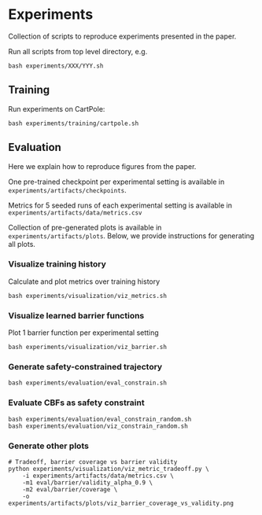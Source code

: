 # Experiments

Collection of scripts to reproduce experiments presented in the paper. 

Run all scripts from top level directory, e.g.
```
bash experiments/XXX/YYY.sh
```

## Training

Run experiments on CartPole:
```
bash experiments/training/cartpole.sh
```

## Evaluation

Here we explain how to reproduce figures from the paper. 

One pre-trained checkpoint per experimental setting is available in `experiments/artifacts/checkpoints`. 

Metrics for 5 seeded runs of each experimental setting is available in `experiments/artifacts/data/metrics.csv`

Collection of pre-generated plots is available in `experiments/artifacts/plots`. Below, we provide instructions for generating all plots. 


### Visualize training history

Calculate and plot metrics over training history
```
bash experiments/visualization/viz_metrics.sh
```

### Visualize learned barrier functions

Plot 1 barrier function per experimental setting
```
bash experiments/visualization/viz_barrier.sh
```

### Generate safety-constrained trajectory
```
bash experiments/evaluation/eval_constrain.sh
```

### Evaluate CBFs as safety constraint
```
bash experiments/evaluation/eval_constrain_random.sh
bash experiments/evaluation/viz_constrain_random.sh
```

### Generate other plots
```
# Tradeoff, barrier coverage vs barrier validity
python experiments/visualization/viz_metric_tradeoff.py \
    -i experiments/artifacts/data/metrics.csv \
    -m1 eval/barrier/validity_alpha_0.9 \
    -m2 eval/barrier/coverage \
    -o experiments/artifacts/plots/viz_barrier_coverage_vs_validity.png
```
